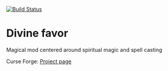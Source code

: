 [![Build Status](https://travis-ci.com/Aurocosh/divine-favor.svg?branch=master)](https://travis-ci.com/Aurocosh/divine-favor)

# Divine favor
Magical mod centered around spiritual magic and spell casting

Curse Forge: [Project page](https://minecraft.curseforge.com/projects/divine-favor)
